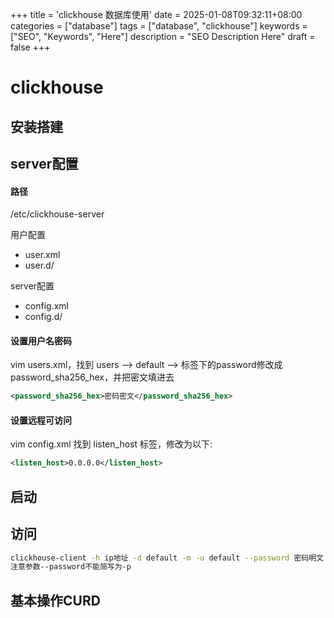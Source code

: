 +++
title = 'clickhouse 数据库使用'
date = 2025-01-08T09:32:11+08:00
categories = ["database"]
tags = ["database", "clickhouse"]
keywords = ["SEO", "Keywords", "Here"]
description = "SEO Description Here"
draft = false
+++

# clickhouse

## 安装搭建

## server配置

#### 路径

/etc/clickhouse-server

用户配置

- user.xml
- user.d/

server配置

- config.xml
- config.d/

#### 设置用户名密码

vim users.xml，找到 users --> default --> 标签下的password修改成password_sha256_hex，并把密文填进去

```xml
<password_sha256_hex>密码密文</password_sha256_hex>
```

#### 设置远程可访问

vim config.xml 找到 listen_host 标签，修改为以下:

```xml
<listen_host>0.0.0.0</listen_host>
```

## 启动



## 访问

```bash
clickhouse-client -h ip地址 -d default -m -u default --password 密码明文
注意参数--password不能简写为-p
```

## 基本操作CURD

